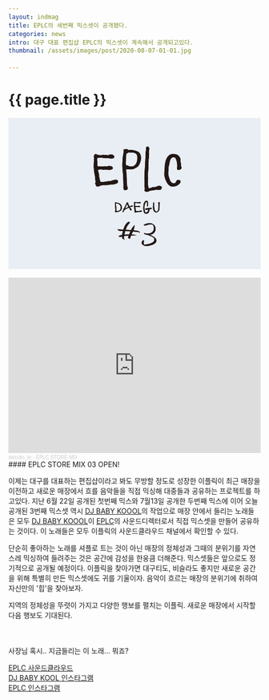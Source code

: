 ```yaml
---
layout: indmag
title: EPLC의 세번째 믹스셋이 공개됐다.
categories: news
intro: 대구 대표 편집샵 EPLC의 믹스셋이 계속해서 공개되고있다.
thumbnail: /assets/images/post/2020-08-07-01-01.jpg

---
```

# {{ page.title }}
![eplc#3](/assets/images/post/2020-08-07-01-01.jpg)
<iframe width="100%" height="350" scrolling="no" frameborder="no" allow="autoplay" src="https://w.soundcloud.com/player/?url=https%3A//api.soundcloud.com/playlists/1106593834&color=%23f9bc00&auto_play=true&hide_related=false&show_comments=true&show_user=true&show_reposts=false&show_teaser=true"></iframe><div style="font-size: 10px; color: #cccccc;line-break: anywhere;word-break: normal;overflow: hidden;white-space: nowrap;text-overflow: ellipsis; font-family: Interstate,Lucida Grande,Lucida Sans Unicode,Lucida Sans,Garuda,Verdana,Tahoma,sans-serif;font-weight: 100;"><a href="https://soundcloud.com/dstudio_kr" title="dstudio_kr" target="_blank" style="color: #cccccc; text-decoration: none;">dstudio_kr</a> · <a href="https://soundcloud.com/dstudio_kr/sets/eplc-store-mix" title="EPLC STORE MIX" target="_blank" style="color: #cccccc; text-decoration: none;">EPLC STORE MIX</a></div>
#### EPLC STORE MIX 03 OPEN!

이제는 대구를 대표하는 편집샵이라고 봐도 무방할 정도로 성장한 이플릭이 최근 매장을 이전하고 새로운 매장에서 흐를 음악들을 직접 믹싱해 대중들과 공유하는 프로젝트를 하고있다. 지난 6월 22일 공개된 첫번째 믹스와 7월13일 공개한 두번째 믹스에 이어 오늘 공개된 3번째 믹스셋 역시 [DJ BABY KOOOL](https://www.instagram.com/babykoool)의 작업으로 매장 안에서 들리는 노래들은 모두 [DJ BABY KOOOL](https://www.instagram.com/babykoool)이 [EPLC](https://www.instagram.com/eplc)의 사운드디렉터로서 직접 믹스셋을 만들어 공유하는 것이다. 이 노래들은 모두 이플릭의 사운드클라우드 채널에서 확인할 수 있다.

단순히 좋아하는 노래를 셔플로 트는 것이 아닌 매장의 정체성과 그때의 분위기를 자연스레 믹싱하여 들려주는 것은 공간에 감성을 한웅큼 더해준다. 믹스셋들은 앞으로도 정기적으로 공개될 예정이다. 이플릭을 찾아가면 대구티도, 비슬라도 좋지만 새로운 공간을 위해 특별히 만든 믹스셋에도 귀를 기울이자. 음악이 흐르는 매장의 분위기에 취하여 자신만의 '힙'을 찾아보자.

지역의 정체성을 뚜렷이 가지고 다양한 행보를 펼치는 이플릭. 새로운 매장에서 시작할 다음 행보도 기대된다.
</br></br></br></br>
사장님 혹시.. 지금들리는 이 노래... 뭐죠?  

[EPLC 사운드클라우드](https://soundcloud.com/eplc053)  
[DJ BABY KOOL 인스타그램](https://www.instagram.com/babykoool)  
[EPLC 인스타그램](https://www.instagram.com/eplc)  

